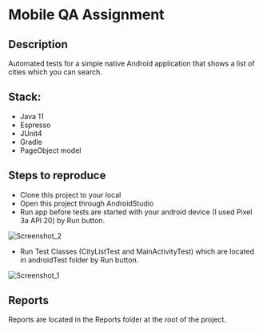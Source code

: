 # Mobile QA Assignment

## Description
Automated tests for a simple native Android application that shows a list of cities which you can search.
## Stack:
- Java 11
- Espresso
- JUnit4
- Gradle
- PageObject model

## Steps to reproduce
- Clone this project to your local
- Open this project through AndroidStudio
- Run app before tests are started with your android device (I used Pixel 3a API 20) by Run button.

![Screenshot_2](https://user-images.githubusercontent.com/83962883/181755502-654bf2ab-02c8-4d2a-a031-be586b768e37.png)

- Run Test Classes (CityListTest and MainActivityTest) which are located in androidTest folder by Run button.

![Screenshot_1](https://user-images.githubusercontent.com/83962883/181752545-ba2ac052-d86d-4553-8f5b-b3caac731feb.png)

## Reports
Reports are located in the Reports folder at the root of the project. 
